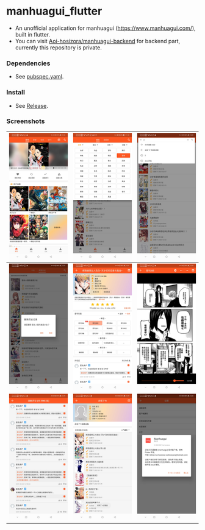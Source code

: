 # manhuagui_flutter

+ An unofficial application for manhuagui (https://www.manhuagui.com/), built in flutter.
+ You can visit [Aoi-hosizora/manhuagui-backend](https://github.com/Aoi-hosizora/manhuagui-backend) for backend part, currently this repository is private.

### Dependencies

+ See [pubspec.yaml](./pubspec.yaml).

### Install

+ See [Release](https://github.com/Aoi-hosizora/manhuagui_flutter/releases).

### Screenshots

| ![screenshot1](./assets/screenshot1.png) | ![screenshot2](./assets/screenshot2.png) | ![screenshot3](./assets/screenshot3.png) |
|------------------------------------------|------------------------------------------|------------------------------------------|
| ![screenshot4](./assets/screenshot4.png) | ![screenshot5](./assets/screenshot5.png) | ![screenshot6](./assets/screenshot6.png) |
| ![screenshot7](./assets/screenshot7.png) | ![screenshot8](./assets/screenshot8.png) | ![screenshot9](./assets/screenshot9.png) |
